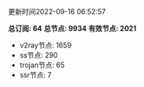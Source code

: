 更新时间2022-09-16 06:52:57

**总订阅: 64**
**总节点: 9934**
**有效节点: 2021**
- v2ray节点: 1659
- ss节点: 290
- trojan节点: 65
- ssr节点: 7
